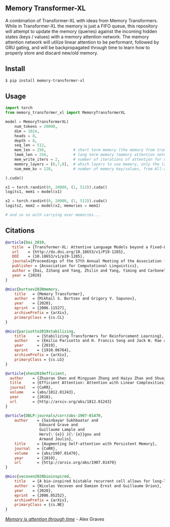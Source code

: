 ## Memory Transformer-XL

A combination of Transformer-XL with ideas from Memory Transformers. While in Transformer-XL the memory is just a FIFO queue, this repository will attempt to update the memory (queries) against the incoming hidden states (keys / values) with a memory attention network. The memory attention network will utilize linear attention to be performant, followed by GRU gating, and will be backpropagated through time to learn how to properly store and discard new/old memory.

## Install

```bash
$ pip install memory-transformer-xl
```

## Usage

```python
import torch
from memory_transformer_xl import MemoryTransformerXL

model = MemoryTransformerXL(
    num_tokens = 20000,
    dim = 1024,
    heads = 8,
    depth = 8,
    seq_len = 512,
    mem_len = 256,            # short term memory (the memory from transformer-xl)
    lmem_len = 256,           # long term memory (memory attention network attending to short term memory and hidden activations)
    mem_write_iters = 2,      # number of iterations of attention for writing to memory
    memory_layers = [6,7,8],  # which layers to use memory, only the later layers are actually needed
    num_mem_kv = 128,         # number of memory key/values, from All-attention paper

).cuda()

x1 = torch.randint(0, 20000, (1, 512)).cuda()
logits1, mem1 = model(x1)

x2 = torch.randint(0, 20000, (1, 512)).cuda()
logits2, mem2 = model(x2, memories = mem1)

# and so on with carrying over memories...
```

## Citations

```bibtex
@article{Dai_2019,
   title  = {Transformer-XL: Attentive Language Models beyond a Fixed-Length Context},
   url    = {http://dx.doi.org/10.18653/v1/P19-1285},
   DOI    = {10.18653/v1/p19-1285},
   journal={Proceedings of the 57th Annual Meeting of the Association for Computational Linguistics},
   publisher = {Association for Computational Linguistics},
   author = {Dai, Zihang and Yang, Zhilin and Yang, Yiming and Carbonell, Jaime and Le, Quoc and Salakhutdinov, Ruslan},
   year = {2019}
}
```

```bibtex
@misc{burtsev2020memory,
    title   = {Memory Transformer},
    author  = {Mikhail S. Burtsev and Grigory V. Sapunov},
    year    = {2020},
    eprint  = {2006.11527},
    archivePrefix = {arXiv},
    primaryClass = {cs.CL}
}
```

```bibtex
@misc{parisotto2019stabilizing,
    title     = {Stabilizing Transformers for Reinforcement Learning},
    author    = {Emilio Parisotto and H. Francis Song and Jack W. Rae and Razvan Pascanu and Caglar Gulcehre and Siddhant M. Jayakumar and Max Jaderberg and Raphael Lopez Kaufman and Aidan Clark and Seb Noury and Matthew M. Botvinick and Nicolas Heess and Raia Hadsell},
    year      = {2019},
    eprint    = {1910.06764},
    archivePrefix = {arXiv},
    primaryClass = {cs.LG}
}
```

```bibtex
@article{shen2019efficient,
  author    = {Zhuoran Shen and Mingyuan Zhang and Haiyu Zhao and Shuai Yi and Hongsheng Li},
  title     = {Efficient Attention: Attention with Linear Complexities},
  journal   = {CoRR},
  volume    = {abs/1812.01243},
  year      = {2018},
  url       = {http://arxiv.org/abs/1812.01243}
}
```

```bibtex
@article{DBLP:journals/corr/abs-1907-01470,
    author    = {Sainbayar Sukhbaatar and
               Edouard Grave and
               Guillaume Lample and
               Herv{\'{e}} J{\'{e}}gou and
               Armand Joulin},
    title     = {Augmenting Self-attention with Persistent Memory},
    journal   = {CoRR},
    volume    = {abs/1907.01470},
    year      = {2019},
    url       = {http://arxiv.org/abs/1907.01470}
}
```

```bibtex
@misc{vecoven2020bioinspired,
    title   = {A bio-inspired bistable recurrent cell allows for long-lasting memory},
    author  = {Nicolas Vecoven and Damien Ernst and Guillaume Drion},
    year    = {2020},
    eprint  = {2006.05252},
    archivePrefix = {arXiv},
    primaryClass = {cs.NE}
}
```

*<a href="https://youtu.be/AIiwuClvH6k?t=48">Memory is attention through time</a>* - Alex Graves

